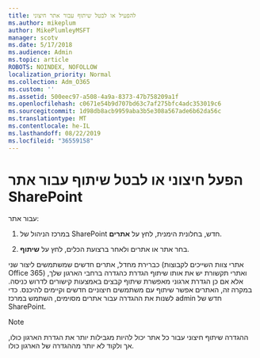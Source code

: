 ```yaml
---
title: להפעיל או לבטל שיתוף עבור אתר חיצוני
ms.author: mikeplum
author: MikePlumleyMSFT
manager: scotv
ms.date: 5/17/2018
ms.audience: Admin
ms.topic: article
ROBOTS: NOINDEX, NOFOLLOW
localization_priority: Normal
ms.collection: Adm_O365
ms.custom: ''
ms.assetid: 500eec97-a508-4a9a-8373-47b758209a1f
ms.openlocfilehash: c0671e54b9d707bd63c7af275bfc4adc353019c6
ms.sourcegitcommit: 1d98db8acb9959aba3b5e308a567ade6b62da56c
ms.translationtype: MT
ms.contentlocale: he-IL
ms.lasthandoff: 08/22/2019
ms.locfileid: "36559158"
---
```

# <a name="turn-external-sharing-on-or-off-for-a-sharepoint-site"></a>הפעל חיצוני או לבטל שיתוף עבור אתר SharePoint

עבור אתר:
  
1. במרכז הניהול של SharePoint חדש, בחלונית הימנית, לחץ על **אתרים**.
    
2. בחר אתר או אתרים ולאחר ברצועת הכלים, לחץ על **שיתוף**.
    
כברירת מחדל, אתרים חדשים שמשתמשים ליצור שני (אתרי צוות השייכים לקבוצות Office 365) ואתרי תקשורת יש את אותו שיתוף הגדרת כהגדרה ברחבי הארגון שלך, אלא אם כן הגדרת ארגוני מאפשרת שיתוף קבצים באמצעות קישורים לדרוש כניסה. במקרה זה, האתרים אפשר שיתוף עם משתמשים חיצוניים חדשים וקיימים להיכנס. כדי לשנות את ההגדרה עבור אתרים מסוימים, השתמש במרכז admin חדש של SharePoint.
  
> [!NOTE]
> ההגדרה שיתוף חיצוני עבור כל אתר יכול להיות מגבילות יותר את הגדרת הארגון כולו, אך ולקוד לא יותר מההגדרה של הארגון כולו. 
  

